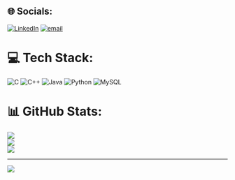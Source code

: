 
## 🌐 Socials:
[![LinkedIn](https://img.shields.io/badge/LinkedIn-%230077B5.svg?logo=linkedin&logoColor=white)](https://linkedin.com/in/niki-majithiya-9786a52a6) [![email](https://img.shields.io/badge/Email-D14836?logo=gmail&logoColor=white)](mailto:nikimajithiya83@gmail.com) 

# 💻 Tech Stack:
![C](https://img.shields.io/badge/c-%2300599C.svg?style=for-the-badge&logo=c&logoColor=white) ![C++](https://img.shields.io/badge/c++-%2300599C.svg?style=for-the-badge&logo=c%2B%2B&logoColor=white) ![Java](https://img.shields.io/badge/java-%23ED8B00.svg?style=for-the-badge&logo=openjdk&logoColor=white) ![Python](https://img.shields.io/badge/python-3670A0?style=for-the-badge&logo=python&logoColor=ffdd54) ![MySQL](https://img.shields.io/badge/mysql-4479A1.svg?style=for-the-badge&logo=mysql&logoColor=white)
# 📊 GitHub Stats:
![](https://github-readme-stats.vercel.app/api?username=nikimajithiya83&theme=radical&hide_border=false&include_all_commits=true&count_private=true)<br/>
![](https://nirzak-streak-stats.vercel.app/?user=nikimajithiya83&theme=radical&hide_border=false)<br/>
![](https://github-readme-stats.vercel.app/api/top-langs/?username=nikimajithiya83&theme=radical&hide_border=false&include_all_commits=true&count_private=true&layout=compact)

---
[![](https://visitcount.itsvg.in/api?id=nikimajithiya83&icon=0&color=0)](https://visitcount.itsvg.in)

<!-- Proudly created with GPRM ( https://gprm.itsvg.in ) -->
